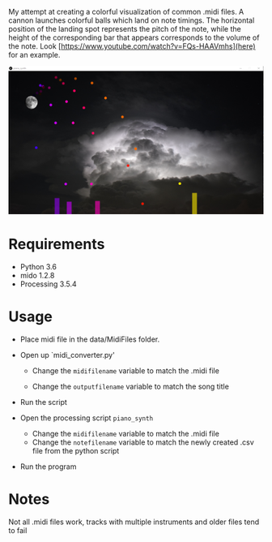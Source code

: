 My attempt at creating a colorful visualization of common .midi files.  A cannon launches colorful balls which land on note timings.  The horizontal position of the landing spot represents the pitch of the note, while the height of the corresponding bar that appears corresponds to the volume of the note. Look [https://www.youtube.com/watch?v=FQs-HAAVmhs](here) for an example.

![](piano_synth/data/Pictures/screenshot.png)

# Requirements
* Python 3.6
* mido 1.2.8
* Processing 3.5.4

# Usage

* Place midi file in the data/MidiFiles folder.

* Open up `midi_converter.py'

    * Change the `midifilename` variable to match the .midi file

    * Change the `outputfilename` variable to match the song title

* Run the script

* Open the processing script `piano_synth`

    * Change the `midifilename` variable to match the .midi file
    * Change the `notefilename` variable to match the newly created .csv file from the python script

* Run the program

# Notes
Not all .midi files work, tracks with multiple instruments and older files tend to fail
